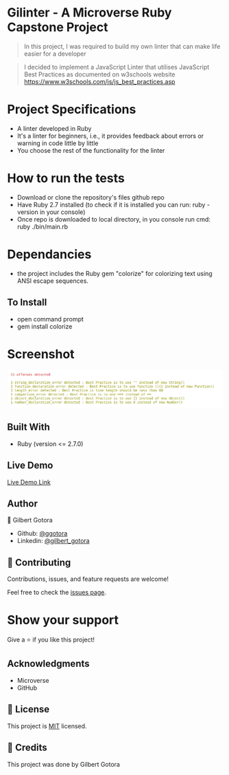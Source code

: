 # Gilinter - A Microverse Ruby Capstone Project
> In this project, I was required to build my own linter that can make life easier for a developer

> I decided to implement a JavaScript Linter that utilises JavaScript Best Practices as documented on w3schools website https://www.w3schools.com/js/js_best_practices.asp


# Project Specifications
- A linter developed in Ruby
- It's a linter for beginners, i.e., it provides feedback about errors or warning in code little by little
- You choose the rest of the functionality for the linter
# How to run the tests
- Download or clone the repository's files github repo
- Have Ruby 2.7 installed (to check if it is installed you can run: ruby -version in your console)
- Once repo is downloaded to local directory, in you console run cmd: ruby ./bin/main.rb
# Dependancies 
- the project includes the Ruby gem "colorize" for colorizing text using ANSI escape sequences. 
## To Install
- open command prompt
- gem install colorize


# Screenshot
![screenshot](ruby_capstone.png)

## Built With

- Ruby (version <= 2.7.0)

## Live Demo

[Live Demo Link](https://repl.it/@GilbertGotora/gilinter-ruby-capstone#README.md)

## Author

👤 Gilbert Gotora

- Github: [@ggotora](https://github.com/ggotora)
- Linkedin: [@gilbert_gotora](https://www.linkedin.com/in/gilbert-gotora)

## 🤝 Contributing

Contributions, issues, and feature requests are welcome!

Feel free to check the [issues page](https://github.com/ggotora/gilinter-ruby-capstone/issues).

# Show your support

Give a ⭐️ if you like this project!

## Acknowledgments

- Microverse
- GitHub

## 📝 License

This project is [MIT](LICENSE) licensed.

## 📝 Credits

This project was done by Gilbert Gotora
